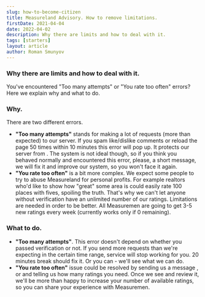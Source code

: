 ```yaml
---
slug: how-to-become-citizen
title: Measureland Advisory. How to remove limitations.
firstDate: 2021-04-04
date: 2022-04-02
description: Why there are limits and how to deal with it.
tags: [starters]
layout: article
author: Roman Smunyov
---
```


<script>
    import Summary from "$lib/components/Article/Summary.svelte";
    import TextLink from "$lib/components/ui-elements/TextLink.svelte";
</script>

### Why there are limits and how to deal with it.
You've encountered "Too many attempts" or "You rate too often" errors? Here we explain why and what to do.

<Summary
    text="To protect Measuremen from spam and abuse, we manually review cases where someone needs more then 3-5 ratings per week. If you're this «someone», contact us, we'll resolve it."
    text2="Spamming buttons, reloading the page too often or doing other server related actions a lot in a short period of time will lead to Measureland not being available for you for some time (usually 20 min)."
/>

### Why.
There are two different errors.

- **"Too many attempts"** stands for making a lot of requests (more than expected) to our server. If you spam like/dislike comments or reload the page 50 times within 10 minutes this error will pop up. It protects our server from <TextLink href="https://en.wikipedia.org/wiki/Denial-of-service_attack" blank={true} text="different types of attacks" />. The system is not ideal though, so if you think you behaved normally and encountered this error, please, <TextLink href="mailto:support@measureland.org" text="drop us" /> a short message, we will fix it and improve our system, so you won't face it again.
- **"You rate too often"** is a bit more complex. We expect some people to try to abuse Measureland for personal profits. For example realtors who'd like to show how "great" some area is could easily rate 100 places with fives, spoiling the truth. That's why we can't let anyone without verification have an unlimited number of our ratings. Limitations are needed in order to be better. All Measuremen are going to get 3-5 new ratings every week (currently works only if 0 remaining).

### What to do.
- **"Too many attempts"**. This error doesn't depend on whether you passed verification or not. If you send more requests than we're expecting in the certain time range, service will stop working for you. 20 minutes break should fix it. Or you can <TextLink href="mailto:support@measureland.org" text="contact us" /> - we'll see what we can do.
- **"You rate too often"** issue could be resolved by sending us a message <TextLink href="mailto:support@measureland.org" text="via email" />, <TextLink href="https://t.me/MeasurelandBot" blank={true} text="Telegram" /> or <TextLink href="https://discord.gg/PBrXUhqJhC" blank={true} text="in Discord" /> and telling us how many ratings you need. Once we see and review it, we'll be more than happy to increase your number of available ratings, so you can share your experience with Measuremen.
